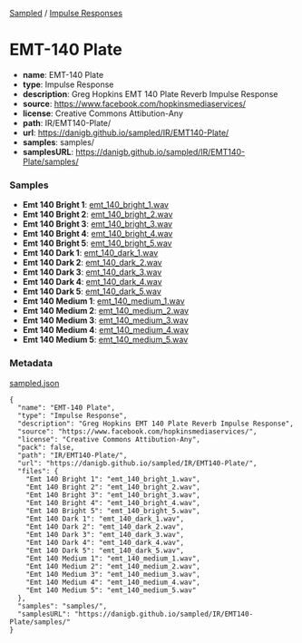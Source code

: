 [Sampled](https://danigb.github.io/sampled)
/
[Impulse Responses](https://danigb.github.io/sampled/IR)

# EMT-140 Plate

- __name__: EMT-140 Plate
- __type__: Impulse Response
- __description__: Greg Hopkins EMT 140 Plate Reverb Impulse Response
- __source__: https://www.facebook.com/hopkinsmediaservices/
- __license__: Creative Commons Attibution-Any
- __path__: IR/EMT140-Plate/
- __url__: https://danigb.github.io/sampled/IR/EMT140-Plate/
- __samples__: samples/
- __samplesURL__: https://danigb.github.io/sampled/IR/EMT140-Plate/samples/

### Samples

- __Emt 140 Bright 1__: [emt_140_bright_1.wav](https://danigb.github.io/sampled/IR/EMT140-Plate/samples/emt_140_bright_1.wav)
- __Emt 140 Bright 2__: [emt_140_bright_2.wav](https://danigb.github.io/sampled/IR/EMT140-Plate/samples/emt_140_bright_2.wav)
- __Emt 140 Bright 3__: [emt_140_bright_3.wav](https://danigb.github.io/sampled/IR/EMT140-Plate/samples/emt_140_bright_3.wav)
- __Emt 140 Bright 4__: [emt_140_bright_4.wav](https://danigb.github.io/sampled/IR/EMT140-Plate/samples/emt_140_bright_4.wav)
- __Emt 140 Bright 5__: [emt_140_bright_5.wav](https://danigb.github.io/sampled/IR/EMT140-Plate/samples/emt_140_bright_5.wav)
- __Emt 140 Dark 1__: [emt_140_dark_1.wav](https://danigb.github.io/sampled/IR/EMT140-Plate/samples/emt_140_dark_1.wav)
- __Emt 140 Dark 2__: [emt_140_dark_2.wav](https://danigb.github.io/sampled/IR/EMT140-Plate/samples/emt_140_dark_2.wav)
- __Emt 140 Dark 3__: [emt_140_dark_3.wav](https://danigb.github.io/sampled/IR/EMT140-Plate/samples/emt_140_dark_3.wav)
- __Emt 140 Dark 4__: [emt_140_dark_4.wav](https://danigb.github.io/sampled/IR/EMT140-Plate/samples/emt_140_dark_4.wav)
- __Emt 140 Dark 5__: [emt_140_dark_5.wav](https://danigb.github.io/sampled/IR/EMT140-Plate/samples/emt_140_dark_5.wav)
- __Emt 140 Medium 1__: [emt_140_medium_1.wav](https://danigb.github.io/sampled/IR/EMT140-Plate/samples/emt_140_medium_1.wav)
- __Emt 140 Medium 2__: [emt_140_medium_2.wav](https://danigb.github.io/sampled/IR/EMT140-Plate/samples/emt_140_medium_2.wav)
- __Emt 140 Medium 3__: [emt_140_medium_3.wav](https://danigb.github.io/sampled/IR/EMT140-Plate/samples/emt_140_medium_3.wav)
- __Emt 140 Medium 4__: [emt_140_medium_4.wav](https://danigb.github.io/sampled/IR/EMT140-Plate/samples/emt_140_medium_4.wav)
- __Emt 140 Medium 5__: [emt_140_medium_5.wav](https://danigb.github.io/sampled/IR/EMT140-Plate/samples/emt_140_medium_5.wav)





### Metadata

[sampled.json](https://danigb.github.io/sampled/IR/EMT140-Plate/sampled.json)

```
{
  "name": "EMT-140 Plate",
  "type": "Impulse Response",
  "description": "Greg Hopkins EMT 140 Plate Reverb Impulse Response",
  "source": "https://www.facebook.com/hopkinsmediaservices/",
  "license": "Creative Commons Attibution-Any",
  "pack": false,
  "path": "IR/EMT140-Plate/",
  "url": "https://danigb.github.io/sampled/IR/EMT140-Plate/",
  "files": {
    "Emt 140 Bright 1": "emt_140_bright_1.wav",
    "Emt 140 Bright 2": "emt_140_bright_2.wav",
    "Emt 140 Bright 3": "emt_140_bright_3.wav",
    "Emt 140 Bright 4": "emt_140_bright_4.wav",
    "Emt 140 Bright 5": "emt_140_bright_5.wav",
    "Emt 140 Dark 1": "emt_140_dark_1.wav",
    "Emt 140 Dark 2": "emt_140_dark_2.wav",
    "Emt 140 Dark 3": "emt_140_dark_3.wav",
    "Emt 140 Dark 4": "emt_140_dark_4.wav",
    "Emt 140 Dark 5": "emt_140_dark_5.wav",
    "Emt 140 Medium 1": "emt_140_medium_1.wav",
    "Emt 140 Medium 2": "emt_140_medium_2.wav",
    "Emt 140 Medium 3": "emt_140_medium_3.wav",
    "Emt 140 Medium 4": "emt_140_medium_4.wav",
    "Emt 140 Medium 5": "emt_140_medium_5.wav"
  },
  "samples": "samples/",
  "samplesURL": "https://danigb.github.io/sampled/IR/EMT140-Plate/samples/"
}
```

